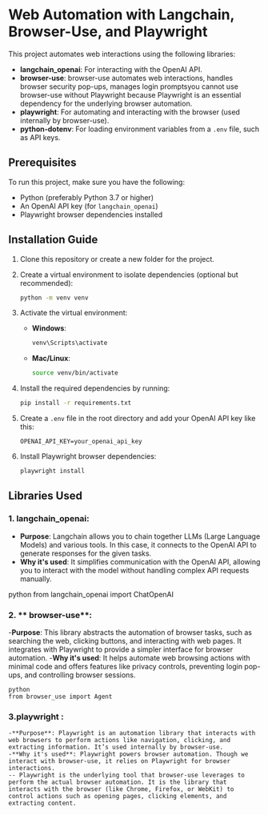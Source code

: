 # Web Automation with Langchain, Browser-Use, and Playwright

This project automates web interactions using the following libraries:

- **langchain_openai**: For interacting with the OpenAI API.
- **browser-use**: browser-use automates web interactions, handles browser security pop-ups, manages login promptsyou cannot use browser-use without Playwright because Playwright is an essential dependency for the underlying browser automation.
- **playwright**: For automating and interacting with the browser (used internally by browser-use).
- **python-dotenv**: For loading environment variables from a `.env` file, such as API keys.

## Prerequisites

To run this project, make sure you have the following:

- Python (preferably Python 3.7 or higher)
- An OpenAI API key (for `langchain_openai`)
- Playwright browser dependencies installed

## Installation Guide

1. Clone this repository or create a new folder for the project.

2. Create a virtual environment to isolate dependencies (optional but recommended):

    ```bash
    python -m venv venv
    ```

3. Activate the virtual environment:

    - **Windows**:

        ```bash
        venv\Scripts\activate
        ```

    - **Mac/Linux**:

        ```bash
        source venv/bin/activate
        ```

4. Install the required dependencies by running:

    ```bash
    pip install -r requirements.txt
    ```

5. Create a `.env` file in the root directory and add your OpenAI API key like this:

    ```
    OPENAI_API_KEY=your_openai_api_key
    ```

6. Install Playwright browser dependencies:

    ```bash
    playwright install
    ```

## Libraries Used

### 1. **langchain_openai**:
   - **Purpose**: Langchain allows you to chain together LLMs (Large Language Models) and various tools. In this case, it connects to the OpenAI API to generate responses for the given tasks.
   - **Why it's used**: It simplifies communication with the OpenAI API, allowing you to interact with the model without handling complex API requests manually.

   python
   from langchain_openai import ChatOpenAI


### 2. ** browser-use**:
   -**Purpose**: This library abstracts the automation of browser tasks, such as searching the web, clicking buttons, and interacting with web pages. It integrates with Playwright to provide a simpler interface for browser automation.
   -**Why it's used**: It helps automate web browsing actions with minimal code and offers features like privacy controls, preventing login pop-ups, and controlling browser sessions.

    python
    from browser_use import Agent

### 3.**playwright** :
    -**Purpose**: Playwright is an automation library that interacts with web browsers to perform actions like navigation, clicking, and extracting information. It’s used internally by browser-use.
    -**Why it's used**: Playwright powers browser automation. Though we interact with browser-use, it relies on Playwright for browser interactions.   
    -- Playwright is the underlying tool that browser-use leverages to perform the actual browser automation. It is the library that interacts with the browser (like Chrome, Firefox, or WebKit) to control actions such as opening pages, clicking elements, and extracting content.


